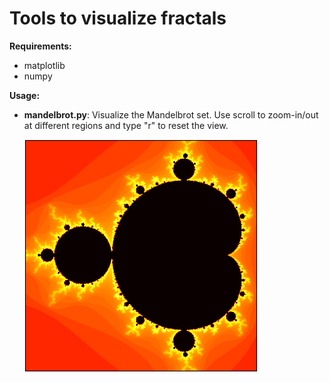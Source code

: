 # Tools to visualize fractals

**Requirements:**

- matplotlib
- numpy


**Usage:**

- **mandelbrot.py**: Visualize the Mandelbrot set.
  Use scroll to zoom-in/out at different regions and type "r" to reset the view.

  ![Mandelbrot set](https://github.com/jpuigcerver/fractals/raw/master/images/mandelbrot_00.png)
